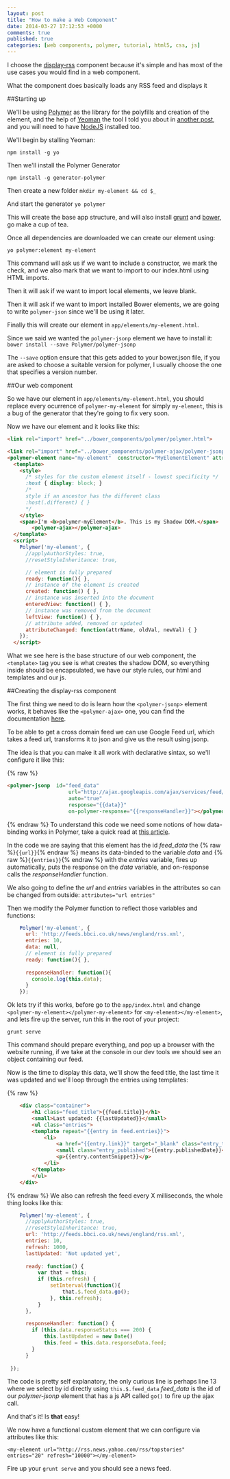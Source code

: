 ```yaml
---
layout: post
title: "How to make a Web Component"
date: 2014-03-27 17:12:53 +0000
comments: true
published: true
categories: [web components, polymer, tutorial, html5, css, js]
---
```


I choose the [display-rss](https://github.com/beldar/display-rss)  component because it's simple and has most of the use cases you would find in a web component.

What the component does basically loads any RSS feed and displays it

##Starting up

We'll be using [Polymer](http://www.polymer-project.org/) as the library for the polyfills and creation of the element, and the help of [Yeoman](http://yeoman.io/)  the tool I told you about in [another post](http://www.martiplanellas.info/blog/24/03/2014/the-yeoman-workflow/), and you will need to have [NodeJS](http://nodejs.org/) installed too.

We'll begin by stalling Yeoman:

	npm install -g yo
	
Then we'll install the Polymer Generator

	npm install -g generator-polymer
	
Then create a new folder `mkdir my-element && cd $_`

And start the generator `yo polymer`

This will create the base app structure, and will also install [grunt](http://gruntjs.com/) and [bower](http://bower.io/), go make a cup of tea.

Once all dependencies are downloaded we can create our element using:

	yo polymer:element my-element
	
This command will ask us if we want to include a constructor, we mark the check, and we also mark that we want to import to our index.html using HTML imports.

Then it will ask if we want to import local elements, we leave blank.

Then it will ask if we want to import installed Bower elements, we are going to write `polymer-json` since we'll be using it later.

Finally this will create our element in `app/elements/my-element.html`.

Since we said we wanted the `polymer-jsonp` element we have to install it: `bower install --save Polymer/polymer-jsonp`

The `--save` option ensure that this gets added to your bower.json file, if you are asked to choose a suitable version for polymer, I usually choose the one that specifies a version number.

<!-- more -->

##Our web component

So we have our element in `app/elements/my-element.html`, you should replace every ocurrence of `polymer-my-element` for simply `my-element`, this is a bug of the generator that they're going to fix very soon.
	
Now we have our element and it looks like this:

``` html
<link rel="import" href="../bower_components/polymer/polymer.html">

<link rel="import" href="../bower_components/polymer-ajax/polymer-jsonp.html">
<polymer-element name="my-element"  constructor="MyElementElement" attributes="">
  <template>
    <style>
      /* styles for the custom element itself - lowest specificity */
      :host { display: block; }
      /* 
      style if an ancestor has the different class
      :host(.different) { } 
      */
    </style>
    <span>I'm <b>polymer-myElement</b>. This is my Shadow DOM.</span>
        <polymer-ajax></polymer-ajax>
  </template>
  <script>
    Polymer('my-element', {
      //applyAuthorStyles: true,
      //resetStyleInheritance: true,

      // element is fully prepared
      ready: function(){ },
      // instance of the element is created
      created: function() { },
      // instance was inserted into the document
      enteredView: function() { },
      // instance was removed from the document
      leftView: function() { },
      // attribute added, removed or updated
      attributeChanged: function(attrName, oldVal, newVal) { }
    });
  </script>
```What we see here is the base structure of our web component, the `<template>` tag you see is what creates the shadow DOM, so everything inside should be encapsulated, we have our style rules, our html and templates and our js.

##Creating the display-rss component

The first thing we need to do is learn how the `<polymer-jsonp>` element works, it behaves like the `<polymer-ajax>` one, you can find the documentation [here](http://www.polymer-project.org/docs/elements/polymer-elements.html).

To be able to get a cross domain feed we can use Google Feed url, which takes a feed url, transforms it to json and give us the result using jsonp.
	
The idea is that you can make it all work with declarative sintax, so we'll configure it like this:

{% raw %}
``` html
<polymer-jsonp  id="feed_data"
                    url="http://ajax.googleapis.com/ajax/services/feed/load?v=1.0&num={{entries}}&q={{url}}&callback="
                    auto="true"
                    response="{{data}}"
                    on-polymer-response="{{responseHandler}}"></polymer-jsonp>
```
{% endraw %}
To understand this code we need some notions of how data-binding works in Polymer, take a quick read at [this article](http://www.polymer-project.org/docs/polymer/databinding.html).
	
In the code we are saying that this element has the id _feed_data_ the {% raw %}`{{url}}`{% endraw %} means its data-binded to the variable _data_  and {% raw %}`{{entries}}`{% endraw %} with the _entries_ variable, fires up automatically, puts the response on the _data_ variable, and on-response calls the _responseHandler_ function.

We also going to define the _url_ and _entries_ variables in the attributes so can be changed from outside: `attributes="url entries"`

Then we modify the Polymer function to reflect those variables and functions:

``` js
    Polymer('my-element', {
      url: 'http://feeds.bbci.co.uk/news/england/rss.xml',
      entries: 10,
      data: null,
      // element is fully prepared
      ready: function(){ },
      
      responseHandler: function(){
        console.log(this.data);
      }
    });
```
	
Ok lets try if this works, before go to the `app/index.html` and change `<polymer-my-element></polymer-my-element>` for `<my-element></my-element>`, and lets fire up the server, run this in the root of your project:

	grunt serve
	
This command should prepare everything, and pop up a browser with the website running, if we take at the console in our dev tools we should see an object containing our feed.

Now is the time to display this data, we'll show the feed title, the last time it was updated and we'll loop through the entries using templates:

{% raw %}
``` html
    <div class="container">
        <h1 class="feed_title">{{feed.title}}</h1>
        <small>Last updated: {{lastUpdated}}</small>
        <ul class="entries">
        <template repeat="{{entry in feed.entries}}">
            <li>
                <a href="{{entry.link}}" target="_blank" class="entry_title">{{entry.title}}</a>
                <small class="entry_published">{{entry.publishedDate}}</small>
                <p>{{entry.contentSnippet}}</p>
            </li>
        </template>
        </ul>
    </div>
```
{% endraw %}
We also can refresh the feed every X milliseconds, the whole thing looks like this:

``` js
    Polymer('my-element', {
      //applyAuthorStyles: true,
      //resetStyleInheritance: true,
      url: 'http://feeds.bbci.co.uk/news/england/rss.xml',
      entries: 10,
      refresh: 1000,
      lastUpdated: 'Not updated yet',
      
      ready: function() {
          var that = this;
          if (this.refresh) {
              setInterval(function(){
                  that.$.feed_data.go();
              }, this.refresh);
          }
      },
              
      responseHandler: function() {
        if (this.data.responseStatus === 200) {
            this.lastUpdated = new Date()
            this.feed = this.data.responseData.feed;
        }
      }     
      
 });
```
The code is pretty self explanatory, the only curious line is perhaps line 13 where we select by id directly using `this.$.feed_data`  _feed_data_ is the id of our _polymer-jsonp_ element that has a js API called `go()` to fire up the ajax call.

And that's it! Is **that** easy!We now have a functional custom element that we can configure via attributes like this:

	<my-element url="http://rss.news.yahoo.com/rss/topstories" entries="20" refresh="10000"></my-element>
	
Fire up your `grunt serve` and you should see a news feed.